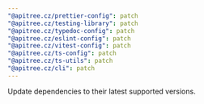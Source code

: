 ```yaml
---
"@apitree.cz/prettier-config": patch
"@apitree.cz/testing-library": patch
"@apitree.cz/typedoc-config": patch
"@apitree.cz/eslint-config": patch
"@apitree.cz/vitest-config": patch
"@apitree.cz/ts-config": patch
"@apitree.cz/ts-utils": patch
"@apitree.cz/cli": patch
---
```


Update dependencies to their latest supported versions.
